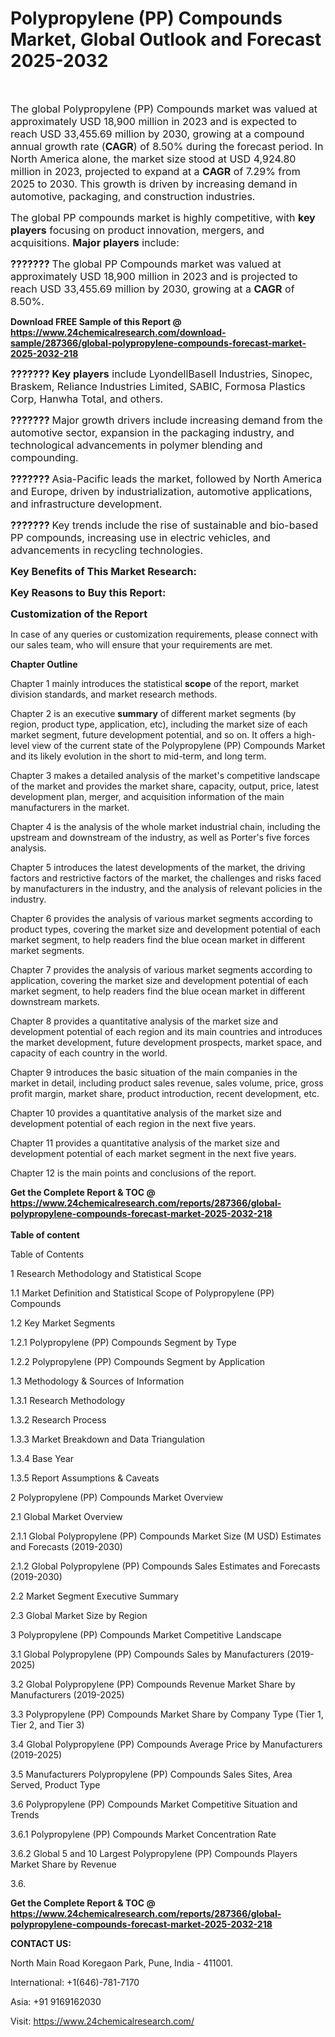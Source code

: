 <h1>Polypropylene (PP) Compounds Market, Global Outlook and Forecast 2025-2032</h1><br/><p><span style="font-size:16px">The global Polypropylene (PP) Compounds market was valued at approximately USD 18,900 million in 2023 and is expected to reach USD 33,455.69 million by 2030, growing at a compound annual growth rate (<strong>CAGR</strong>) of 8.50% during the forecast period. In North America alone, the market size stood at USD 4,924.80 million in 2023, projected to expand at a <strong>CAGR</strong> of 7.29% from 2025 to 2030. This growth is driven by increasing demand in automotive, packaging, and construction industries.</span></p><p><span style="font-size:16px">The global PP compounds market is highly competitive, with <strong>key players</strong> focusing on product innovation, mergers, and acquisitions. <strong>Major players</strong> include:</span></p><p><span style="font-size:16px"><strong>??????? </strong>The global PP Compounds market was valued at approximately USD 18,900 million in 2023 and is projected to reach USD 33,455.69 million by 2030, growing at a <strong>CAGR</strong> of 8.50%.</span></p><div><b>Download FREE Sample of this Report @ <a href="https://www.24chemicalresearch.com/download-sample/287366/global-polypropylene-compounds-forecast-market-2025-2032-218">https://www.24chemicalresearch.com/download-sample/287366/global-polypropylene-compounds-forecast-market-2025-2032-218</a></b></div><p><span style="font-size:16px"><strong>??????? </strong><strong>Key players</strong> include LyondellBasell Industries, Sinopec, Braskem, Reliance Industries Limited, SABIC, Formosa Plastics Corp, Hanwha Total, and others.</span></p><p><span style="font-size:16px"><strong>??????? </strong>Major growth drivers include increasing demand from the automotive sector, expansion in the packaging industry, and technological advancements in polymer blending and compounding.</span></p><p><span style="font-size:16px"><strong>??????? </strong>Asia-Pacific leads the market, followed by North America and Europe, driven by industrialization, automotive applications, and infrastructure development.</span></p><p><span style="font-size:16px"><strong>??????? </strong>Key trends include the rise of sustainable and bio-based PP compounds, increasing use in electric vehicles, and advancements in recycling technologies.</span></p><p><span style="font-size:16px"><strong>Key Benefits of This Market Research:</strong></span></p><p><span style="font-size:16px"><strong>Key <strong>Reasons to Buy</strong> this Report:</strong></span></p><p><span style="font-size:16px"><strong>Customization of the Report</strong></span></p><p>In case of any queries or customization requirements, please connect with our sales team, who will ensure that your requirements are met.</p><p><strong>Chapter Outline</strong></p><p>Chapter 1 mainly introduces the statistical <strong>scope</strong> of the report, market division standards, and market research methods.</p><p>Chapter 2 is an executive <strong>summary</strong> of different market segments (by region, product type, application, etc), including the market size of each market segment, future development potential, and so on. It offers a high-level view of the current state of the Polypropylene (PP) Compounds Market and its likely evolution in the short to mid-term, and long term.</p><p>Chapter 3 makes a detailed analysis of the market's competitive landscape of the market and provides the market share, capacity, output, price, latest development plan, merger, and acquisition information of the main manufacturers in the market.</p><p>Chapter 4 is the analysis of the whole market industrial chain, including the upstream and downstream of the industry, as well as Porter's five forces analysis.</p><p>Chapter 5 introduces the latest developments of the market, the driving factors and restrictive factors of the market, the challenges and risks faced by manufacturers in the industry, and the analysis of relevant policies in the industry.</p><p>Chapter 6 provides the analysis of various market segments according to product types, covering the market size and development potential of each market segment, to help readers find the blue ocean market in different market segments.</p><p>Chapter 7 provides the analysis of various market segments according to application, covering the market size and development potential of each market segment, to help readers find the blue ocean market in different downstream markets.</p><p>Chapter 8 provides a quantitative analysis of the market size and development potential of each region and its main countries and introduces the market development, future development prospects, market space, and capacity of each country in the world.</p><p>Chapter 9 introduces the basic situation of the main companies in the market in detail, including product sales revenue, sales volume, price, gross profit margin, market share, product introduction, recent development, etc.</p><p>Chapter 10 provides a quantitative analysis of the market size and development potential of each region in the next five years.</p><p>Chapter 11 provides a quantitative analysis of the market size and development potential of each market segment in the next five years.</p><p>Chapter 12 is the main points and conclusions of the report.</p><div><b>Get the Complete Report & TOC @ <a href="https://www.24chemicalresearch.com/reports/287366/global-polypropylene-compounds-forecast-market-2025-2032-218">https://www.24chemicalresearch.com/reports/287366/global-polypropylene-compounds-forecast-market-2025-2032-218</a></b></div><br><b>Table of content</b><p>Table of Contents<br />
 
 1 Research Methodology and Statistical Scope<br />
 
 1.1 Market Definition and Statistical Scope of Polypropylene (PP) Compounds<br />
 
 1.2 Key Market Segments<br />
 
 1.2.1 Polypropylene (PP) Compounds Segment by Type<br />
 
 1.2.2 Polypropylene (PP) Compounds Segment by Application<br />
 
 1.3 Methodology & Sources of Information<br />
 
 1.3.1 Research Methodology<br />
 
 1.3.2 Research Process<br />
 
 1.3.3 Market Breakdown and Data Triangulation<br />
 
 1.3.4 Base Year<br />
 
 1.3.5 Report Assumptions & Caveats<br />
 
 2 Polypropylene (PP) Compounds Market Overview<br />
 
 2.1 Global Market Overview<br />
 
 2.1.1 Global Polypropylene (PP) Compounds Market Size (M USD) Estimates and Forecasts (2019-2030)<br />
 
 2.1.2 Global Polypropylene (PP) Compounds Sales Estimates and Forecasts (2019-2030)<br />
 
 2.2 Market Segment Executive Summary<br />
 
 2.3 Global Market Size by Region<br />
 
 3 Polypropylene (PP) Compounds Market Competitive Landscape<br />
 
 3.1 Global Polypropylene (PP) Compounds Sales by Manufacturers (2019-2025)<br />
 
 3.2 Global Polypropylene (PP) Compounds Revenue Market Share by Manufacturers (2019-2025)<br />
 
 3.3 Polypropylene (PP) Compounds Market Share by Company Type (Tier 1, Tier 2, and Tier 3)<br />
 
 3.4 Global Polypropylene (PP) Compounds Average Price by Manufacturers (2019-2025)<br />
 
 3.5 Manufacturers Polypropylene (PP) Compounds Sales Sites, Area Served, Product Type<br />
 
 3.6 Polypropylene (PP) Compounds Market Competitive Situation and Trends<br />
 
 3.6.1 Polypropylene (PP) Compounds Market Concentration Rate<br />
 
 3.6.2 Global 5 and 10 Largest Polypropylene (PP) Compounds Players Market Share by Revenue<br />
 
 3.6.<br><div><b>Get the Complete Report & TOC @ <a href="https://www.24chemicalresearch.com/reports/287366/global-polypropylene-compounds-forecast-market-2025-2032-218">https://www.24chemicalresearch.com/reports/287366/global-polypropylene-compounds-forecast-market-2025-2032-218</a></b></div></p>
 
 <b>CONTACT US:</b><br>
 
 North Main Road Koregaon Park, Pune, India - 411001.<br/>
 
 International: +1(646)-781-7170<br/>
 
 Asia: +91 9169162030<br/>
 
 Visit: <a href="https://www.24chemicalresearch.com/">https://www.24chemicalresearch.com/</a>
 
 <br>